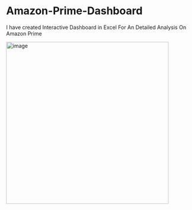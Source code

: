 # Amazon-Prime-Dashboard
I have created Interactive Dashboard in Excel For An Detailed Analysis On Amazon Prime


<img width="438" alt="image" src="https://user-images.githubusercontent.com/118925629/225352008-29dcdaf0-5122-4919-a9cd-cce75ac5b623.png">
